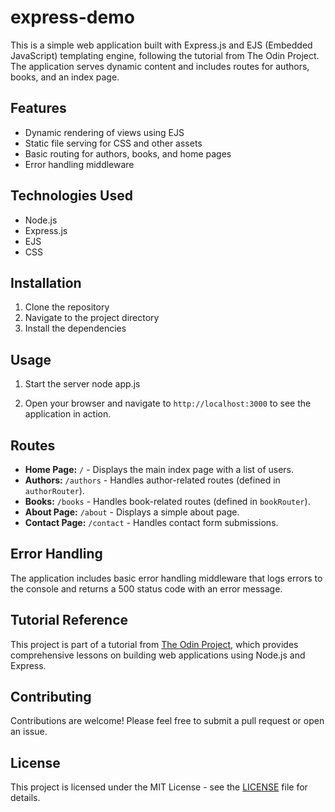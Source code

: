 # express-demo

This is a simple web application built with Express.js and EJS (Embedded JavaScript) templating engine, following the tutorial from The Odin Project. The application serves dynamic content and includes routes for authors, books, and an index page.

## Features

- Dynamic rendering of views using EJS
- Static file serving for CSS and other assets
- Basic routing for authors, books, and home pages
- Error handling middleware

## Technologies Used

- Node.js
- Express.js
- EJS
- CSS


## Installation

1. Clone the repository
2. Navigate to the project directory
3. Install the dependencies

## Usage
1. Start the server
node app.js


2. Open your browser and navigate to `http://localhost:3000` to see the application in action.

## Routes

- **Home Page:** `/` - Displays the main index page with a list of users.
- **Authors:** `/authors` - Handles author-related routes (defined in `authorRouter`).
- **Books:** `/books` - Handles book-related routes (defined in `bookRouter`).
- **About Page:** `/about` - Displays a simple about page.
- **Contact Page:** `/contact` - Handles contact form submissions.

## Error Handling

The application includes basic error handling middleware that logs errors to the console and returns a 500 status code with an error message.

## Tutorial Reference

This project is part of a tutorial from [The Odin Project](https://www.theodinproject.com/), which provides comprehensive lessons on building web applications using Node.js and Express.

## Contributing

Contributions are welcome! Please feel free to submit a pull request or open an issue.

## License

This project is licensed under the MIT License - see the [LICENSE](LICENSE) file for details.